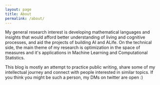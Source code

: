 ```yaml
---
layout: page
title: About
permalink: /about/
---
```


<!---
This is the base Jekyll theme. You can find out more info about customizing your Jekyll theme, as well as basic Jekyll usage documentation at [jekyllrb.com](https://jekyllrb.com/)
--->
<!---
You can find the source code for Minima at GitHub:
[jekyll][jekyll-organization] /
[minima](https://github.com/jekyll/minima)
--->
<!---
You can find the source code for Jekyll at GitHub:
[jekyll][jekyll-organization] /
[jekyll](https://github.com/jekyll/jekyll)
--->
<!---
[jekyll-organization]: https://github.com/jekyll
--->


My general research interest is developing mathematical languages and insights that would afford better understanding of living and cognitive processes, and aid the projects of building AI and ALife. On the technical side, the main theme of my research is optimization in the space of measures and it's applications in Machine Learning and Computational Statistics.

This blog is mostly an attempt to practice public writing, share some of my intellectual journey and connect with people interested in similar topics. If you think you might be such a person, my DMs on twitter are open :)
